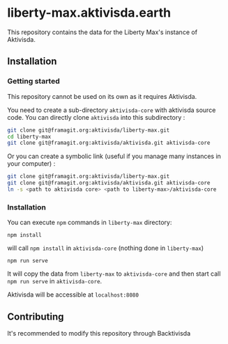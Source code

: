 # liberty-max.aktivisda.earth

This repository contains the data for the Liberty Max's instance of Aktivisda.

## Installation

### Getting started

This repository cannot be used on its own as it requires Aktivisda.

You need to create a sub-directory `aktivisda-core` with aktivisda source code.
You can directly clone `aktivisda` into this subdirectory :

```bash
git clone git@framagit.org:aktivisda/liberty-max.git
cd liberty-max
git clone git@framagit.org:aktivisda/aktivisda.git aktivisda-core
```

Or you can create a symbolic link (useful if you manage many instances in your computer) :

```bash
git clone git@framagit.org:aktivisda/liberty-max.git
git clone git@framagit.org:aktivisda/aktivisda.git aktivisda-core
ln -s <path to aktivisda core> <path to liberty-max>/aktivisda-core
```

### Installation

You can execute `npm` commands in `liberty-max` directory:

```
npm install
```

will call `npm install` in `aktivisda-core` (nothing done in `liberty-max`)

```
npm run serve
```

It will copy the data from `liberty-max` to `aktivisda-core` and then start call `npm run serve` in `aktivisda-core`.

Aktivisda will be accessible at `localhost:8080`

## Contributing

It's recommended to modify this repository through Backtivisda
